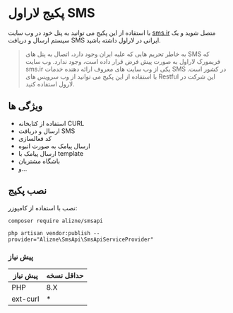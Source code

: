 # پکیج لاراول SMS

با استفاده از این پکیج می توانید به پنل خود در وب سایت [sms.ir](https://sms.ir) متصل شوید و یک سیستم ارسال و دریافت SMS ایرانی در لاراول داشته باشید.

> به خاطر تحریم هایی که علیه ایران وجود دارد، اتصال به پنل های SMS که فریمورک لاراول به صورت پیش فرض قرار داده است، وجود ندارد.
وب سایت sms.ir یکی از وب سایت های معروف ارائه دهنده خدمات SMS در کشور است. با استفاده از این پکیج می توانید از وب سرویس های Restful این شرکت در لارول استفاده کنید.

## ویژگی ها
- استفاده از کتابخانه CURL
- ارسال و دریافت SMS
- کد فعالسازی
- ارسال پیامک به صورت انبوه
- ارسال پیامک با template
- باشگاه مشتریان
- و...

## نصب پکیج
نصب با استفاده از کامپوزر:
```
composer require alizne/smsapi
```

```
php artisan vendor:publish --provider="Alizne\SmsApi\SmsApiServiceProvider"
```
### پیش نیاز

| پیش نیاز  | حداقل نسخه |
| ------------- | ------------- |
|  PHP | 8.X  |
| ext-curl | * |

